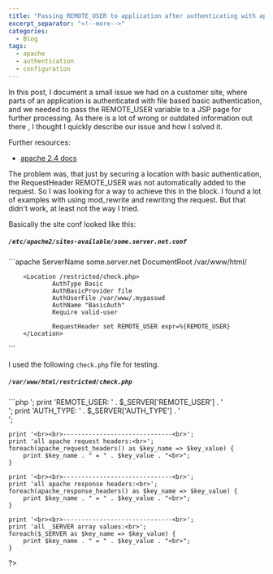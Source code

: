 ```yaml
---
title: "Passing REMOTE_USER to application after authenticating with apache basic authentication"
excerpt_separator: "<!--more-->"
categories:
  - Blog
tags:
  - apache
  - authentication
  - configuration
---
```


In this post, I document a small issue we had on a customer site, where parts of an application is authenticated with file based basic authentication, and we needed to pass the REMOTE_USER variable to a JSP page for further processing. As there is a lot of wrong or outdated information out there , I thought I quickly describe our issue and how I solved it.

<!--more-->

Further resources:
* [apache 2.4 docs](https://httpd.apache.org/docs/2.4/)

The problem was, that just by securing a location with basic authentication, the RequestHeader REMOTE_USER was not automatically added to the request. So I was looking for a way to achieve this in the <Location> block. I found a lot of examples with using mod_rewrite and rewriting the request. But that didn't work, at least not the way I tried.

Basically the site conf looked like this:

<h5 a><strong><code>/etc/apache2/sites-available/some.server.net.conf</code></strong></h5>
```apache
<VirtualHost 123.456.789.012:80>
        ServerName some.server.net
        DocumentRoot /var/www/html/

        <Location /restricted/check.php>
                AuthType Basic
                AuthBasicProvider file
                AuthUserFile /var/www/.mypasswd
                AuthName "BasicAuth"
                Require valid-user

                RequestHeader set REMOTE_USER expr=%{REMOTE_USER}
        </Location>
</VirtualHost>
```

I used the following `check.php` file for testing.

<h5 a><strong><code>/var/www/html/restricted/check.php</code></strong></h5>
```php
<?PHP
    print 'values of dedicated authorization headers in _SERVER array:<br>';
    print 'REMOTE_USER: '   . $_SERVER['REMOTE_USER']   . '<br>';
    print 'AUTH_TYPE: '     . $_SERVER['AUTH_TYPE']     . '<br>';
    
    print '<br><br>------------------------------<br>';
    print 'all apache request headers:<br>';
    foreach(apache_request_headers() as $key_name => $key_value) {
        print $key_name . " = " . $key_value . "<br>";
    }
    
    print '<br><br>------------------------------<br>';
    print 'all apache response headers:<br>';
    foreach(apache_response_headers() as $key_name => $key_value) {
        print $key_name . " = " . $key_value . "<br>";
    }
    
    print '<br><br>------------------------------<br>';
    print 'all _SERVER array values:<br>';
    foreach($_SERVER as $key_name => $key_value) {
        print $key_name . " = " . $key_value . "<br>";
    }
?>
```

